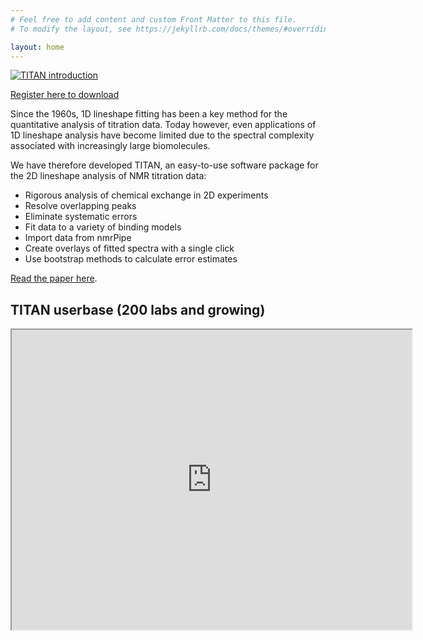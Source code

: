 ```yaml
---
# Feel free to add content and custom Front Matter to this file.
# To modify the layout, see https://jekyllrb.com/docs/themes/#overriding-theme-defaults

layout: home
---
```


[![TITAN introduction](https://img.youtube.com/vi/EzMqGR5Hz2w/0.jpg)](https://www.youtube.com/watch?v=EzMqGR5Hz2w)

[Register here to download](register)

Since the 1960s, 1D lineshape fitting has been a key method for the quantitative analysis of titration data. Today however, even applications of 1D lineshape analysis have become limited due to the spectral complexity associated with increasingly large biomolecules.

We have therefore developed TITAN, an easy-to-use software package for the 2D lineshape analysis of NMR titration data:
* Rigorous analysis of chemical exchange in 2D experiments
* Resolve overlapping peaks
* Eliminate systematic errors
* Fit data to a variety of binding models
* Import data from nmrPipe
* Create overlays of fitted spectra with a single click
* Use bootstrap methods to calculate error estimates

[Read the paper here](http://www.nature.com/articles/srep24826).

## TITAN userbase (200 labs and growing)

<iframe src="https://www.google.com/maps/d/embed?mid=1_Ud9R5zgK6CWqfltjwVe_25BWsYgNZcv" width="640" height="480"></iframe>
